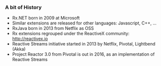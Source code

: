 ### A bit of History

* Rx.NET born in 2009 at Microsoft
* Similar extensions are released for other languages: Javascript, C++, ...
* RxJava born in 2013 from Netflix as OSS
* Rx extensions regrouped under the ReactiveX community: http://reactivex.io
* Reactive Streams initiative started in 2013 by Netflix, Pivotal, Lightbend (Akka)
* Project Reactor 3.0 from Pivotal is out in 2016, as an implementation of Reactive Streams
